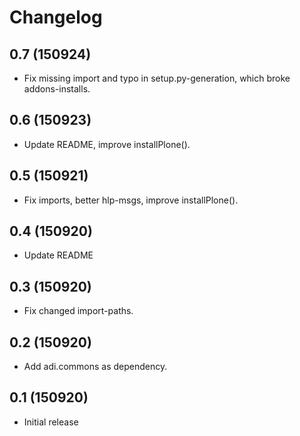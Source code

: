 Changelog
=========

0.7 (150924)
------------

- Fix missing import and typo in setup.py-generation, which broke addons-installs.


0.6 (150923)
------------

- Update README, improve installPlone().


0.5 (150921)
------------

- Fix imports, better hlp-msgs, improve installPlone().


0.4 (150920)
------------

- Update README


0.3 (150920)
------------

- Fix changed import-paths.


0.2 (150920)
------------

- Add adi.commons as dependency.


0.1 (150920)
------------

- Initial release

